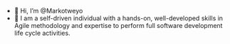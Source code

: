- 👋 Hi, I’m @Markotweyo
- 👋 I am a self-driven individual with a hands-on, well-developed skills in Agile methodology and expertise to perform full software development life cycle activities.

<!---
Markotweyo/Markotweyo is a ✨ special ✨ repository because its `README.md` (this file) appears on your GitHub profile.
You can click the Preview link to take a look at your changes.
--->
